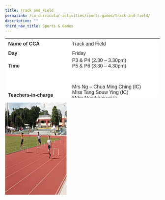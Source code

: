 ```yaml
---
title: Track and Field
permalink: /co-curricular-activities/sports-games/track-and-field/
description: ""
third_nav_title: Sports & Games
---
```

<table style="box-sizing: inherit; border-collapse: collapse; border-spacing: 0px; max-width: 100%; color: rgb(34, 34, 34); font-family: &quot;Source Sans Pro&quot;, sans-serif; font-size: 16px; font-style: normal; font-variant-ligatures: normal; font-variant-caps: normal; font-weight: 400; letter-spacing: normal; orphans: 2; text-align: start; text-transform: none; white-space: normal; widows: 2; word-spacing: 0px; -webkit-text-stroke-width: 0px; background-color: rgb(255, 255, 255); text-decoration-thickness: initial; text-decoration-style: initial; text-decoration-color: initial; height: 193px; width: 785.388px;" border="0"><tbody style="box-sizing: inherit;"><tr style="box-sizing: inherit; background: rgb(255, 255, 255); height: 24px;"><td style="box-sizing: inherit; padding: 5px 10px; width: 312.638px; height: 24px;"><strong style="box-sizing: inherit; font-weight: 700;">Name of CCA</strong></td><td style="box-sizing: inherit; padding:0px; width: 471.75px; height: 24px;">Track and Field</td></tr><tr style="box-sizing: inherit; background: rgb(255, 255, 255);"><td style="box-sizing: inherit; padding: 5px 10px; width: 312.638px;"><strong style="box-sizing: inherit; font-weight: 700;">Day</strong></td><td style="box-sizing: inherit; padding: 0px; width: 471.75px;">Friday</td></tr><tr style="box-sizing: inherit; background: rgb(255, 255, 255); height: 24px;"><td style="box-sizing: inherit; padding: 5px 10px; width: 312.638px; height: 24px;"><strong style="box-sizing: inherit; font-weight: 700;">Time</strong></td><td style="box-sizing: inherit; padding: 0px; width: 471.75px; height: 24px;">P3 &amp; P4 (2.30 – 3.30pm)<br style="box-sizing: inherit;">P5 &amp; P6 (3.30 – 4.30pm)<br>&nbsp;</td></tr><tr style="box-sizing: inherit; background: rgb(255, 255, 255); height: 126px;"><td style="box-sizing: inherit; padding: 5px 10px; width: 312.638px; height: 126px;"><strong style="box-sizing: inherit; font-weight: 700;">Teachers-in-charge</strong></td><td style="box-sizing: inherit; padding: 0px; width: 471.75px; height: 126px;">Mrs Ng – Chua Ming Ching (IC)<br>Miss Tang Souw Ying (IC)<br>Mdm Noorkhairuniza<br>Mr Steven Tai</td></tr><tr style="box-sizing: inherit; background: rgb(255, 255, 255); height: 54px;"><td style="box-sizing: inherit; padding: 5px 10px; width: 312.638px; height: 54px;"><strong style="box-sizing: inherit; font-weight: 700;">Event  participated</strong></td><td style="box-sizing: inherit; padding: 0px; width: 471.75px; height: 54px;">National Primary Schools Track and Field Championships<br>SHHK Combined Schools Sports Meet</td></tr><tr style="box-sizing: inherit; background: rgb(255, 255, 255); height: 336px;"><td style="box-sizing: inherit; padding: 5px 10px; width: 784.388px; height: 336px;" colspan="2">
	
<p style="box-sizing: inherit; font-size: 1em;"><span style="box-sizing: inherit; font-family: inherit; font-size: inherit;"><br>Track and Field has always been a popular CCA in Nan Chiau Primary School. There are always about 70 to 80 students who signed up for the CCA. At every training session, attendance rate is always above 95%. During the training sessions, students are put through a 5-minute endurance run followed by stretching exercises and strengthening exercises. The students are divided into groups to do drills to develop their athletics skills. They are also trained to do high jump, long jump, shot put and baton passing. Those with potential will be selected to represent the school in the National Primary Schools Track and Field Championship to give them the exposure.</span></p>
	
<p style="box-sizing: inherit; font-size: 1em;"><span style="box-sizing: inherit; font-family: inherit; font-size: inherit;">Through the CCA, students will be able to develop social skills, team building, perseverance, hard work and character building. With the knowledge acquired, the athletics skills and values learnt. Students will develop the passion for the sport, take it up as a healthy hobby in future and hopefully develop as sportsmen of 1 integrity.</span></p></td></tr></tbody></table>

 <img src="/images/CoCurricularActivities/TracknField/Tracknfield01.jpg" 
         width="200" 
         height="300" />